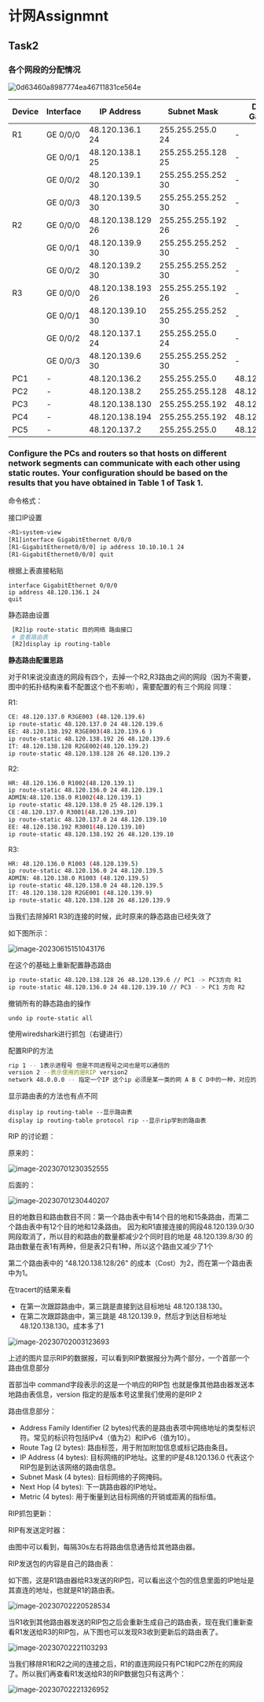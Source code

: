 # 计网Assignmnt

## Task2

### 各个网段的分配情况

![0d63460a8987774ea46711831ce564e](./计网Assignmnt.assets/0d63460a8987774ea46711831ce564e.jpg)

| Device | Interface | IP Address           | Subnet Mask            | Default Gateway |
| ------ | --------- | -------------------- | ---------------------- | --------------- |
| R1     | GE 0/0/0  | 48.120.136.1 24      | 255.255.255.0  24      | -               |
|        | GE 0/0/1  | 48.120.138.1 25      | 255.255.255.128     25 | -               |
|        | GE 0/0/2  | 48.120.139.1 30      | 255.255.255.252    30  | -               |
|        | GE 0/0/3  | 48.120.139.5 30      | 255.255.255.252 30     | -               |
| R2     | GE 0/0/0  | 48.120.138.129    26 | 255.255.255.192  26    | -               |
|        | GE 0/0/1  | 48.120.139.9 30      | 255.255.255.252  30    | -               |
|        | GE 0/0/2  | 48.120.139.2  30     | 255.255.255.252  30    | -               |
| R3     | GE 0/0/0  | 48.120.138.193  26   | 255.255.255.192 26     | -               |
|        | GE 0/0/1  | 48.120.139.10   30   | 255.255.255.252  30    | -               |
|        | GE 0/0/2  | 48.120.137.1  24     | 255.255.255.0  24      | -               |
|        | GE 0/0/3  | 48.120.139.6  30     | 255.255.255.252 30     | -               |
| PC1    | -         | 48.120.136.2         | 255.255.255.0          | 48.120.136.1    |
| PC2    | -         | 48.120.138.2         | 255.255.255.128        | 48.120.138.1    |
| PC3    | -         | 48.120.138.130       | 255.255.255.192        | 48.120.138.129  |
| PC4    | -         | 48.120.138.194       | 255.255.255.192        | 48.120.138.193  |
| PC5    | -         | 48.120.137.2         | 255.255.255.0          | 48.120.137.1    |

### Configure the PCs and routers so that hosts on different network segments can communicate with each other using static routes. Your configuration should be based on the results that you have obtained in Table 1 of Task 1.

命令格式：

接口IP设置

```bash
<R1>system-view  
[R1]interface GigabitEthernet 0/0/0 
[R1-GigabitEthernet0/0/0] ip address 10.10.10.1 24 
[R1-GigabitEthernet0/0/0] quit
```

根据上表直接粘贴

```
interface GigabitEthernet 0/0/0 
ip address 48.120.136.1 24
quit
```

静态路由设置

```bash
 [R2]ip route-static 目的网络 路由接口 
 # 查看路由表
 [R2]display ip routing-table 
```

**静态路由配置思路**

对于R1来说没直连的网段有四个，去掉一个R2,R3路由之间的网段（因为不需要，图中的拓扑结构来看不配置这个也不影响），需要配置的有三个网段 同理：

R1:

```bash
CE: 48.120.137.0 R3GE003 (48.120.139.6) 
ip route-static 48.120.137.0 24 48.120.139.6
EE: 48.120.138.192 R3GE003(48.120.139.6 )
ip route-static 48.120.138.192 26 48.120.139.6
IT: 48.120.138.128 R2GE002(48.120.139.2)
ip route-static 48.120.138.128 26 48.120.139.2
```

R2:

```bash
HR: 48.120.136.0 R1002(48.120.139.1)
ip route-static 48.120.136.0 24 48.120.139.1
ADMIN:48.120.138.0 R1002(48.120.139.1)
ip route-static 48.120.138.0 25 48.120.139.1
CE：48.120.137.0 R3001(48.120.139.10)
ip route-static 48.120.137.0 24 48.120.139.10
EE: 48.120.138.192 R3001(48.120.139.10)
ip route-static 48.120.138.192 26 48.120.139.10
```

R3:

```bash
HR: 48.120.136.0 R1003 (48.120.139.5)
ip route-static 48.120.136.0 24 48.120.139.5
ADMIN: 48.120.138.0 R1003 (48.120.139.5)
ip route-static 48.120.138.0 24 48.120.139.5
IT: 48.120.138.128 R2GE001 (48.120.139.9)
ip route-static 48.120.138.128 26 48.120.139.9
```

当我们去除掉R1 R3的连接的时候，此时原来的静态路由已经失效了

如下图所示：

![image-20230615151043176](./计网Assignmnt.assets/image-20230615151043176.png)

在这个的基础上重新配置静态路由

```bash
ip route-static 48.120.138.128 26 48.120.139.6 // PC1 -> PC3方向 R1
ip route-static 48.120.136.0 24 48.120.139.10 // PC3 - > PC1 方向 R2
```

撤销所有的静态路由的操作

```
undo ip route-static all
```

使用wiredshark进行抓包（右键进行）

配置RIP的方法

```bash
rip 1 -- 1表示进程号 但是不同进程号之间也是可以通信的
version 2 --表示使用的是RIP version2
network 48.0.0.0 -- 指定一个IP 这个ip 必须是某一类的网 A B C D中的一种，对应的IP 如果是A类就是**.0.0.0,B类就是**.**.0.0
```

显示路由表的方法也有点不同

```
display ip routing-table --显示路由表
display ip routing-table protocol rip --显示rip学到的路由表
```

RIP 的讨论题：

原来的：

![image-20230701230352555](./计网Assignmnt.assets/image-20230701230352555.png)

后面的：

![image-20230701230440207](./计网Assignmnt.assets/image-20230701230440207.png)

目的地数目和路由数目不同：第一个路由表中有14个目的地和15条路由，而第二个路由表中有12个目的地和12条路由。 因为和R1直接连接的网段48.120.139.0/30 网段取消了，所以目的和路由的数量都减少2个同时目的地是 48.120.139.8/30 的路由数量在表1有两种，但是表2只有1种，所以这个路由又减少了1个

第二个路由表中的 "48.120.138.128/26" 的成本（Cost）为2，而在第一个路由表中为1。

在tracert的结果来看

- 在第一次跟踪路由中，第三跳是直接到达目标地址 48.120.138.130。
- 在第二次跟踪路由中，第三跳是 48.120.139.9，然后才到达目标地址 48.120.138.130。成本多了1

![image-20230702003123693](./计网Assignmnt.assets/image-20230702003123693.png)

上述的图片显示RIP的数据报，可以看到RIP数据报分为两个部分，一个首部一个路由信息部分

首部当中 command字段表示的这是一个响应的RIP包 也就是像其他路由器发送本地路由表信息，version 指定的是版本号这里我们使用的是RIP 2  

路由信息部分：

- Address Family Identifier (2 bytes)代表的是路由表项中网络地址的类型标识符。常见的标识符包括IPv4（值为2）和IPv6（值为10）。
- Route Tag (2 bytes): 路由标签，用于附加附加信息或标记路由条目。
- IP Address (4 bytes): 目标网络的IP地址。这里的IP是48.120.136.0 代表这个RIP包是到达该网络的路由信息。
- Subnet Mask (4 bytes): 目标网络的子网掩码。
- Next Hop (4 bytes): 下一跳路由器的IP地址。
- Metric (4 bytes): 用于衡量到达目标网络的开销或距离的指标值。



RIP抓包更新：

RIP有发送定时器：

由图中可以看到，每隔30s左右将路由信息通告给其他路由器。

RIP发送包的内容是自己的路由表：

如下图，这是R1路由器给R3发送的RIP包，可以看出这个包的信息里面的IP地址是其直连的地址，也就是R1的路由表。

![image-20230702220528534](./计网Assignmnt.assets/image-20230702220528534.png)

当R1收到其他路由器发送的RIP包之后会重新生成自己的路由表，现在我们重新查看R1发送给R3的RIP包，从下图也可以发现R3收到更新后的路由表了。

![image-20230702221103293](./计网Assignmnt.assets/image-20230702221103293.png)

当我们移除R1和R2之间的连接之后，R1的直连网段只有PC1和PC2所在的网段了。所以我们再查看R1发送给R3的RIP数据包只有这两个：

![image-20230702221326952](./计网Assignmnt.assets/image-20230702221326952.png)

